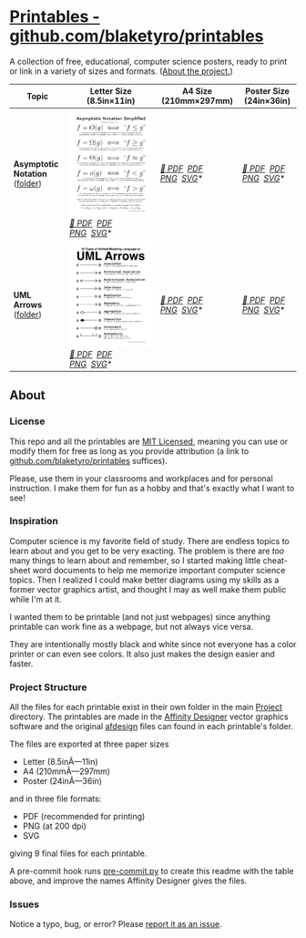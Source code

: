 # [Printables - github.com/blaketyro/printables](https://github.com/blaketyro/printables)

A collection of free, educational, computer science posters, ready to print or link in a variety of sizes and formats. ([About the project.](#about))

<!-- markdownlint-disable MD033 -->

| Topic | Letter Size (8.5in&times;11in) | A4 Size (210mm&times;297mm) | Poster Size (24in&times;36in) |
| ----- | ------------------------------ | --------------------------- | ----------------------------- |
| **Asymptotic Notation** <br> ([folder](/Project/Asymptotic_Notation)) | [![Asymptotic Notation](https://raw.githubusercontent.com/blaketyro/printables/main/Project/Asymptotic_Notation/Asymptotic_Notation_Letter.png)](https://raw.githubusercontent.com/blaketyro/printables/main/Project/Asymptotic_Notation/Asymptotic_Notation_Letter.png) <br> *[🔽&nbsp;PDF](https://raw.githubusercontent.com/blaketyro/printables/main/Project/Asymptotic_Notation/Asymptotic_Notation_Letter.pdf)&nbsp;&nbsp;[PDF](https://github.com/blaketyro/printables/blob/main/Project/Asymptotic_Notation/Asymptotic_Notation_Letter.pdf)&nbsp; [PNG](https://raw.githubusercontent.com/blaketyro/printables/main/Project/Asymptotic_Notation/Asymptotic_Notation_Letter.png)&nbsp;&nbsp;[SVG](https://raw.githubusercontent.com/blaketyro/printables/main/Project/Asymptotic_Notation/Asymptotic_Notation_Letter.svg)** | *[🔽&nbsp;PDF](https://raw.githubusercontent.com/blaketyro/printables/main/Project/Asymptotic_Notation/Asymptotic_Notation_A4.pdf)&nbsp;&nbsp;[PDF](https://github.com/blaketyro/printables/blob/main/Project/Asymptotic_Notation/Asymptotic_Notation_A4.pdf)&nbsp; [PNG](https://raw.githubusercontent.com/blaketyro/printables/main/Project/Asymptotic_Notation/Asymptotic_Notation_A4.png)&nbsp;&nbsp;[SVG](https://raw.githubusercontent.com/blaketyro/printables/main/Project/Asymptotic_Notation/Asymptotic_Notation_A4.svg)** | *[🔽&nbsp;PDF](https://raw.githubusercontent.com/blaketyro/printables/main/Project/Asymptotic_Notation/Asymptotic_Notation_Poster.pdf)&nbsp;&nbsp;[PDF](https://github.com/blaketyro/printables/blob/main/Project/Asymptotic_Notation/Asymptotic_Notation_Poster.pdf)&nbsp; [PNG](https://raw.githubusercontent.com/blaketyro/printables/main/Project/Asymptotic_Notation/Asymptotic_Notation_Poster.png)&nbsp;&nbsp;[SVG](https://raw.githubusercontent.com/blaketyro/printables/main/Project/Asymptotic_Notation/Asymptotic_Notation_Poster.svg)** |
| **UML Arrows** <br> ([folder](/Project/UML_Arrows)) | [![UML Arrows](https://raw.githubusercontent.com/blaketyro/printables/main/Project/UML_Arrows/UML_Arrows_Letter.png)](https://raw.githubusercontent.com/blaketyro/printables/main/Project/UML_Arrows/UML_Arrows_Letter.png) <br> *[🔽&nbsp;PDF](https://raw.githubusercontent.com/blaketyro/printables/main/Project/UML_Arrows/UML_Arrows_Letter.pdf)&nbsp;&nbsp;[PDF](https://github.com/blaketyro/printables/blob/main/Project/UML_Arrows/UML_Arrows_Letter.pdf)&nbsp; [PNG](https://raw.githubusercontent.com/blaketyro/printables/main/Project/UML_Arrows/UML_Arrows_Letter.png)&nbsp;&nbsp;[SVG](https://raw.githubusercontent.com/blaketyro/printables/main/Project/UML_Arrows/UML_Arrows_Letter.svg)** | *[🔽&nbsp;PDF](https://raw.githubusercontent.com/blaketyro/printables/main/Project/UML_Arrows/UML_Arrows_A4.pdf)&nbsp;&nbsp;[PDF](https://github.com/blaketyro/printables/blob/main/Project/UML_Arrows/UML_Arrows_A4.pdf)&nbsp; [PNG](https://raw.githubusercontent.com/blaketyro/printables/main/Project/UML_Arrows/UML_Arrows_A4.png)&nbsp;&nbsp;[SVG](https://raw.githubusercontent.com/blaketyro/printables/main/Project/UML_Arrows/UML_Arrows_A4.svg)** | *[🔽&nbsp;PDF](https://raw.githubusercontent.com/blaketyro/printables/main/Project/UML_Arrows/UML_Arrows_Poster.pdf)&nbsp;&nbsp;[PDF](https://github.com/blaketyro/printables/blob/main/Project/UML_Arrows/UML_Arrows_Poster.pdf)&nbsp; [PNG](https://raw.githubusercontent.com/blaketyro/printables/main/Project/UML_Arrows/UML_Arrows_Poster.png)&nbsp;&nbsp;[SVG](https://raw.githubusercontent.com/blaketyro/printables/main/Project/UML_Arrows/UML_Arrows_Poster.svg)** |

## About

### License

This repo and all the printables are [MIT Licensed](/LICENSE.md), meaning you can use or modify them for free as long as
you provide attribution (a link to [github.com/blaketyro/printables](https://github.com/blaketyro/printables)
suffices).

Please, use them in your classrooms and workplaces and for personal instruction. I make
them for fun as a hobby and that's exactly what I want to see!

### Inspiration

Computer science is my favorite field of study. There are endless topics to learn about and you get to be very exacting.
The problem is there are _too_ many things to learn about and remember, so I started making little cheat-sheet word
documents to help me memorize important computer science topics. Then I realized I could make better diagrams using my
skills as a former vector graphics artist, and thought I may as well make them public while I'm at it.

I wanted them to be printable (and not just webpages) since anything printable can work fine as a webpage, but not
always vice versa.

They are intentionally mostly black and white since not everyone has a color printer or can even see colors.
It also just makes the design easier and faster.

### Project Structure

All the files for each printable exist in their own folder in the main [Project](/Project) directory. The printables are
made in the [Affinity Designer](https://affinity.serif.com/en-us/designer/) vector graphics software and the original
[afdesign](https://fileinfo.com/extension/afdesign) files can found in each printable's folder.

The files are exported at three paper sizes

-   Letter (8.5inÃ—11in)
-   A4 (210mmÃ—297mm)
-   Poster (24inÃ—36in)

and in three file formats:

-   PDF (recommended for printing)
-   PNG (at 200 dpi)
-   SVG

giving 9 final files for each printable.

A pre-commit hook runs [pre-commit.py](/Project/pre-commit.py) to create this readme with the table above, and improve
the names Affinity Designer gives the files.

### Issues

Notice a typo, bug, or error? Please [report it as an issue](https://github.com/blaketyro/printables/issues).
